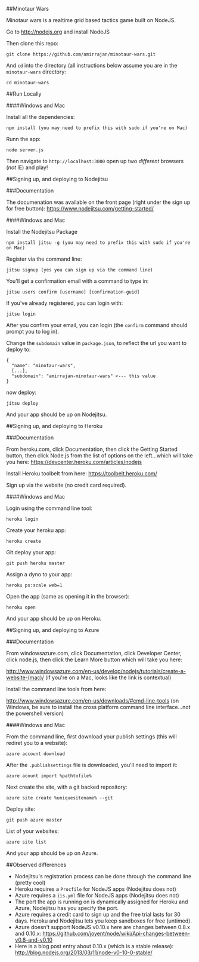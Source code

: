 ##Minotaur Wars

Minotaur wars is a realtime grid based tactics game built on NodeJS.

Go to http://nodejs.org and install NodeJS

Then clone this repo:

    git clone https://github.com/amirrajan/minotaur-wars.git

And `cd` into the directory (all instructions below assume you are in the `minotaur-wars` directory:

    cd minotaur-wars

##Run Locally

####Windows and Mac

Install all the dependencies:

    npm install (you may need to prefix this with sudo if you're on Mac)

Runn the app:

    node server.js

Then navigate to `http://localhost:3000` open up two _different_ browsers (*not* IE) and play!

##Signing up, and deploying to Nodejitsu

###Documentation

The documenation was available on the front page (right under the sign up for free button): https://www.nodejitsu.com/getting-started/

####Windows and Mac

Install the Nodejitsu Package

    npm install jitsu -g (you may need to prefix this with sudo if you're on Mac)

Register via the command line:

    jitsu signup (yes you can sign up via the command line)

You'll get a confirmation email with a command to type in:

    jitsu users confirm [username] [confirmation-guid]

If you've already registered, you can login with:

    jitsu login

After you confirm your email, you can login (the `confirm` command should prompt you to log in).

Change the `subdomain` value in `package.json`, to reflect the url you want to deploy to:

    {
      "name": "minotaur-wars",
      [...],
      "subdomain": "amirrajan-minotaur-wars" <--- this value
    }

now deploy:

    jitsu deploy

And your app should be up on Nodejitsu.

##Signing up, and deploying to Heroku

###Documentation

From heroku.com, click Documentation, then click the Getting Started button, then click Node.js from the list of options on the left...which will take you here: https://devcenter.heroku.com/articles/nodejs 

Install Heroku toolbelt from here: https://toolbelt.heroku.com/

Sign up via the website (no credit card required).

####Windows and Mac

Login using the command line tool:

    heroku login

Create your heroku app:

    heroku create

Git deploy your app:

    git push heroku master

Assign a dyno to your app:

    heroku ps:scale web=1

Open the app (same as opening it in the browser):

    heroku open

And your app should be up on Heroku.

##Signing up, and deploying to Azure

###Documentation

From windowsazure.com, click Documentation, click Developer Center, click node.js, then click the Learn More button which will take you here:

http://www.windowsazure.com/en-us/develop/nodejs/tutorials/create-a-website-(mac)/ (if you're on a Mac, looks like the link is contextual)

Install the command line tools from here:

http://www.windowsazure.com/en-us/downloads/#cmd-line-tools (on Windows, be sure to install the cross platform command line interface...not the powershell version)

####Windows and Mac

From the command line, first download your publish settings (this will rediret you to a website):

    azure account download

After the `.publishsettings` file is downloaded, you'll need to import it:

    azure acount import %pathtofile%

Next create the site, with a git backed repository:
    
    azure site create %uniquesitename% --git

Deploy site:

    git push azure master

List of your websites:

    azure site list

And your app should be up on Azure.

##Observed differences
- Nodejitsu's registration process can be done through the command line (pretty cool)
- Heroku requires a `Procfile` for NodeJS apps (Nodejitsu does not)
- Azure requires a `iis.yml` file for NodeJS apps (Nodejitsu does not)
- The port the app is running on is dynamically assigned for Heroku and Azure, Nodejitsu has you specify the port.
- Azure requires a credit card to sign up and the free trial lasts for 30 days. Heroku and Nodejitsu lets you keep sandboxes for free (untimed).
- Azure doesn't support NodeJS v0.10.x here are changes between 0.8.x and 0.10.x: https://github.com/joyent/node/wiki/Api-changes-between-v0.8-and-v0.10
- Here is a blog post entry about 0.10.x (which is a stable release): http://blog.nodejs.org/2013/03/11/node-v0-10-0-stable/
